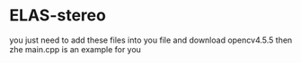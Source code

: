 # ELAS-stereo
you just need to add these files into you file and download opencv4.5.5
then zhe main.cpp is an example for you

